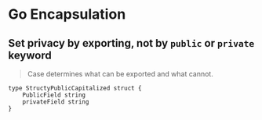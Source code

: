 # Go Encapsulation 

## Set privacy by exporting, not by `public` or `private` keyword

> Case determines what can be exported and what cannot.

```
type StructyPublicCapitalized struct {
	PublicField string
	privateField string
}
```
